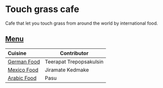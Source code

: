 # Touch grass cafe

Cafe that let you touch grass from around the world by international food.

## [Menu](menu.md)

| Cuisine                              | Contributor             |
|:-------------------------------------|-------------------------|
| [German Food](menu.md###German-food) | Teerapat Trepopsakulsin |
| [Mexico Food](menu.md#mexico-food) | Jiramate Kedmake   | 
| [Arabic Food](menu.md#Arabic)        | Pasu         |



